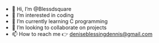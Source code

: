 - 👋 Hi, I’m @Blessdsquare
- 👀 I’m interested in coding
- 🌱 I’m currently learning C programming
- 💞️ I’m looking to collaborate on projects
- 📫 How to reach me 👉 deniseblessingdennis@gmail.com

<!---
Blessdsquare/Blessdsquare is a ✨ special ✨ repository because its `README.md` (this file) appears on your GitHub profile.
You can click the Preview link to take a look at your changes.
--->
